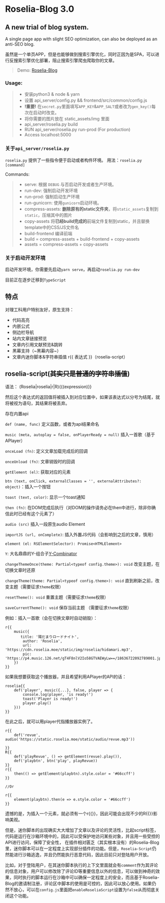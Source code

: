 # Roselia-Blog 3.0
## A new trial of blog system. 

A single page app with slight SEO optimization, can also be deployed as an anti-SEO blog.

虽然是一个单页APP，但是也能够做到搜索引擎优化，同时正因为是SPA，可以进行反搜索引擎优化部署，阻止搜索引擎爬虫爬取你的文章。

> Demo: [Roselia-Blog](https://roselia.moe/blog/)

### Usage:
> * 安装python3 & node & yarn
> * 设置 api_server/config.py && frontend/src/common/config.js
> * **!重要!** 在`secret.py`里面填写`APP_KEY`&`APP_SALT`或者改为`gen_key()`每次在启动时改变。
> * 将你需要的图片放在 static_assets/img 里面
> * api_server/roselia.py build
> * RUN api_server/roselia.py run-prod (For production)
> * Access localhost:5000

### 关于`api_server/roselia.py`

`roselia.py` 提供了一些指令便于启动或者构件环境。
用法：`roselia.py [command]`

Commands: 
> * serve: 根据 `DEBUG` 与否启动开发或者生产环境。
> * run-dev: 强制启动开发环境
> * run-prod: 强制启动生产环境
> * run-gunicorn: 使用`gunicorn`启动环境。
> * compress-assets: **删除原有的static文件夹**，将`static_assets`复制到`static`，压缩其中的图片
> * copy-assets 将**已经build完成的**前端文件复制到static，并且替换template中的CSS/JS文件名
> * build-frontend 编译前端
> * build = compress-assets + build-frontend + copy-assets
> * assets = compress-assets + copy-assets

### 关于启动开发环境
启动开发环境，你需要先启动`yarn serve`，再启动`roselia.py run-dev`

目前正在逐步迁移到`TypeScript`

## 特点

对理工科用户特别友好，原生支持：

* 代码高亮
* 内嵌公式
* 侧边栏导航
* 站内文章链接预览
* 文章内引用文献预览&跳转
* 黑幕支持（~黑幕内容~）
* 文章内迷你脚本&字符串插值 r{{ 表达式 }}（roselia-script）

## roselia-script(~~其实只是普通的字符串插值~~)

语法： (Roselia|roselia|r|R){{(expression)}}

然后这个表达式的返回值将被插入到对应位置中，如果该表达式以分号为结尾，就将被视为语句，其结果将被丢弃。

存在内置api

`def (name, func)` 定义函数，或者为api结果命名

`music (meta, autoplay = false, onPlayerReady = null)` 插入一首歌（基于APlayer）

`onceLoad (fn)`: 定义文章加载完成后的回调

`onceUnload (fn)`: 文章销毁时的回调

`getElement (el)`: 获取对应的元素

`btn (text, onClick, externalClasses = '', externalAttributes?: object)`：插入一个按钮

`toast (text, color)`: 显示一个toast通知

`then (fn)`: 在DOM完成后执行（对DOM的操作请务必在then中进行，除非你确信此时已经有这个元素了）

`audio (src)` 插入一段原生audio Element

`importJS (url, onComplete)`: 插入外置JS代码（会影响到之后的文章，慎用）

`element (el: RSElementSelector): Promise<HTMLElement>`

`Y`: 大名鼎鼎的Y-组合子[Y-Combinator](https://roselia.moe/blog/post?p=30)

`changeThemeOnce(theme: Partial<typeof config.theme>): void` 改变主题，在切换文章时还原

`changeTheme(theme: Partial<typeof config.theme>): void` 直到刷新之前，改变主题（需要征求`theme`权限）

`resetTheme(): void` 重置主题（需要征求`theme`权限）

`saveCurrentTheme(): void` 保存当前主题 （需要征求`theme`权限）

例如：插入一首歌（会在切换文章时自动销毁）：
```
r{{
    music({
       title: '陽だまりロードナイト',
        author: 'Roselia',
        url: 'https://cdn.roselia.moe/static/img/roselia/hidamari.mp3',
        pic: 'https://p4.music.126.net/gT4F8nlV2Io58GTVAEWyLw==/18636722092789001.jpg'
    })
}}
```

如果我想要获取这个播放器，并且希望利用APlayer的API的话：

```
roselia{{
    def('player', music({...}, false, player => {
        console.log(player, 'is ready!')
        toast('Player is ready!')
        player.play()
    }))
}}
```

在此之后，就可以用player代指播放器实例了。

```
r{{
	def('revue', audio('https://static.roselia.moe/static/audio/revue.mp3'))
    
}}
R{{
    def('playRevue', () => getElement(revue).play()),
    def('playbtn', btn('play', playRevue))
}}
r{{
	then(() => getElement(playbtn).style.color = '#66ccff')
}}

//Or

r{{
	element(playbtn).then(e => e.style.color = '#66ccff')
}}
```
遗憾的是，为插入一个元素，就必须有一个r{{}}，因此可能会出现不少的R{{}}影响美观。

但是，迷你脚本的出现确实大大增加了文章以及评论的灵活性，比起script标签，代码是运行在沙箱环境中的，因此可以受保护地访问某些对象，并且用一些受控的API进行访问，保障了安全性，
在插件相对匮乏（其实根本没有）的Roselia-Blog里，迷你脚本可以在一定程度上实现部分插件的功能。但是，`Roselia-Script`仍然能进行沙箱逃逸，并且仍然能执行恶意代码，因此目前只对登陆用户开放。

比如，对于登陆用户，在其迷你脚本执行的上下文里面就会有`comment`作为其评论的信息对象，用户可以修改除了评论ID等重要信息以外的信息，可以做到神奇的效果，同时执行的脚本运行在沙箱中可以确保一定程度上的安全，而且基于Roselia-Blog的邀请制注册，评论区中脚本的使用是可控的，因此可以放心使用。如果仍然不放心，可以在`config.js`里面把`enableRoseliaScript`设置为`false`从而彻底关闭这个功能。
